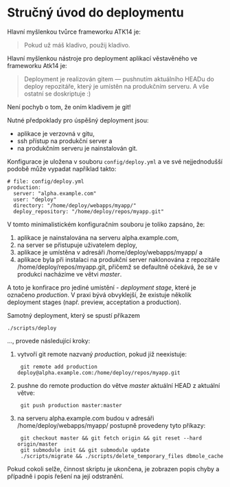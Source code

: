 Stručný úvod do deploymentu
===========================

Hlavní myšlenkou tvůrce frameworku ATK14 je:

> Pokud už máš kladivo, použij kladivo.

Hlavní myšlenkou nástroje pro deployment aplikací věstavěného ve frameworku Atk14 je:

> Deployment je realizován gitem &mdash;
> pushnutím aktuálního HEADu do deploy repozitáře, který je umístěn na produkčním serveru.
> A vše ostatní se doskriptuje :)

Není pochyb o tom, že oním kladivem je git!

Nutné předpoklady pro úspěšný deployment jsou:

- aplikace je verzovná v gitu,
- ssh přístup na produkční server a
- na produkčním serveru je nainstalován git.

Konfigurace je uložena v souboru ```config/deploy.yml``` a ve své nejjednodušší podobě může vypadat například takto:

    # file: config/deploy.yml
    production:
      server: "alpha.example.com"
      user: "deploy"
      directory: "/home/deploy/webapps/myapp/"
      deploy_repository: "/home/deploy/repos/myapp.git"

V tomto minimalistickém konfiguračním souboru je toliko zapsáno, že:

1. aplikace je nainstalována na serveru alpha.example.com,
2. na server se přistupuje uživatelem deploy,
3. aplikace je umístěna v adresáři /home/deploy/webapps/myapp/ a
4. aplikace byla při instalaci na produkční server naklonována z repozitáře /home/deploy/repos/myapp.git, přičemž se defaultně očekává, že se v produkci nacházíme ve větvi *master*.

A toto je konfirace pro jediné umístění - *deployment stage*, které je označeno *production*. V praxi bývá obvyklejší, že existuje několik deployment stages (např. preview, acceptation a production).

Samotný deployment, který se spustí příkazem

    ./scripts/deploy

..., provede následující kroky:

1. vytvoří git remote nazvaný *production*, pokud již neexistuje:

        git remote add production deploy@alpha.example.com:/home/deploy/repos/myapp.git

2. pushne do remote production do větve *master* aktuální HEAD z aktuální větve:

        git push production master:master

3. na serveru alpha.example.com budou v adresáři /home/deploy/webapps/myapp/ postupně provedeny tyto příkazy:

        git checkout master && git fetch origin && git reset --hard origin/master
        git submodule init && git submodule update
        ./scripts/migrate && ./scripts/delete_temporary_files dbmole_cache

Pokud cokoli selže, činnost skriptu je ukončena, je zobrazen popis chyby a případně i popis řešení na její odstranění.

